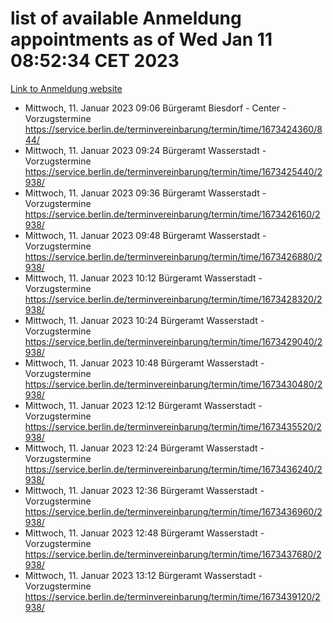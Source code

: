 # list of available Anmeldung appointments as of Wed Jan 11 08:52:34 CET 2023
[Link to Anmeldung website](https://service.berlin.de/terminvereinbarung/termin/tag.php?termin=0&anliegen[]=120686&dienstleisterlist=122210,122217,327316,122219,327312,122227,327314,122231,327346,122243,327348,122252,329742,122260,329745,122262,329748,122254,329751,122271,327278,122273,327274,122277,327276,330436,122280,327294,122282,327290,122284,327292,327539,122291,327270,122285,327266,122286,327264,122296,327268,150230,329760,122301,327282,122297,327286,122294,327284,122312,329763,122314,329775,122304,327330,122311,327334,122309,327332,122281,327352,122279,329772,122276,327324,122274,327326,122267,329766,122246,327318,122251,327320,122257,327322,122208,327298,122226,327300,121362,121364&herkunft=http%3A%2F%2Fservice.berlin.de%2Fdienstleistung%2F120686%2F)
- Mittwoch, 11. Januar 2023 09:06 Bürgeramt Biesdorf - Center - Vorzugstermine https://service.berlin.de/terminvereinbarung/termin/time/1673424360/844/
- Mittwoch, 11. Januar 2023 09:24 Bürgeramt Wasserstadt - Vorzugstermine https://service.berlin.de/terminvereinbarung/termin/time/1673425440/2938/
- Mittwoch, 11. Januar 2023 09:36 Bürgeramt Wasserstadt - Vorzugstermine https://service.berlin.de/terminvereinbarung/termin/time/1673426160/2938/
- Mittwoch, 11. Januar 2023 09:48 Bürgeramt Wasserstadt - Vorzugstermine https://service.berlin.de/terminvereinbarung/termin/time/1673426880/2938/
- Mittwoch, 11. Januar 2023 10:12 Bürgeramt Wasserstadt - Vorzugstermine https://service.berlin.de/terminvereinbarung/termin/time/1673428320/2938/
- Mittwoch, 11. Januar 2023 10:24 Bürgeramt Wasserstadt - Vorzugstermine https://service.berlin.de/terminvereinbarung/termin/time/1673429040/2938/
- Mittwoch, 11. Januar 2023 10:48 Bürgeramt Wasserstadt - Vorzugstermine https://service.berlin.de/terminvereinbarung/termin/time/1673430480/2938/
- Mittwoch, 11. Januar 2023 12:12 Bürgeramt Wasserstadt - Vorzugstermine https://service.berlin.de/terminvereinbarung/termin/time/1673435520/2938/
- Mittwoch, 11. Januar 2023 12:24 Bürgeramt Wasserstadt - Vorzugstermine https://service.berlin.de/terminvereinbarung/termin/time/1673436240/2938/
- Mittwoch, 11. Januar 2023 12:36 Bürgeramt Wasserstadt - Vorzugstermine https://service.berlin.de/terminvereinbarung/termin/time/1673436960/2938/
- Mittwoch, 11. Januar 2023 12:48 Bürgeramt Wasserstadt - Vorzugstermine https://service.berlin.de/terminvereinbarung/termin/time/1673437680/2938/
- Mittwoch, 11. Januar 2023 13:12 Bürgeramt Wasserstadt - Vorzugstermine https://service.berlin.de/terminvereinbarung/termin/time/1673439120/2938/
